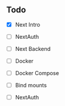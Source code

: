 
## Todo

 -[X] Next Intro
 -[ ] NextAuth
 -[ ] Next Backend
 -[ ] Docker
 -[ ] Docker Compose 
 -[ ] Bind mounts
 -[ ] NextAuth
 
